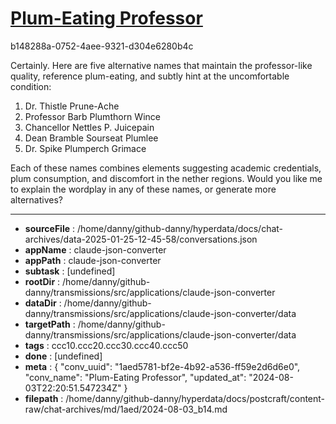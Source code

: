 # [Plum-Eating Professor](https://claude.ai/chat/1aed5781-bf2e-4b92-a536-ff59e2d6d6e0)

b148288a-0752-4aee-9321-d304e6280b4c

 Certainly. Here are five alternative names that maintain the professor-like quality, reference plum-eating, and subtly hint at the uncomfortable condition:

1. Dr. Thistle Prune-Ache
2. Professor Barb Plumthorn Wince
3. Chancellor Nettles P. Juicepain
4. Dean Bramble Sourseat Plumlee
5. Dr. Spike Plumperch Grimace

Each of these names combines elements suggesting academic credentials, plum consumption, and discomfort in the nether regions. Would you like me to explain the wordplay in any of these names, or generate more alternatives?

---

* **sourceFile** : /home/danny/github-danny/hyperdata/docs/chat-archives/data-2025-01-25-12-45-58/conversations.json
* **appName** : claude-json-converter
* **appPath** : claude-json-converter
* **subtask** : [undefined]
* **rootDir** : /home/danny/github-danny/transmissions/src/applications/claude-json-converter
* **dataDir** : /home/danny/github-danny/transmissions/src/applications/claude-json-converter/data
* **targetPath** : /home/danny/github-danny/transmissions/src/applications/claude-json-converter/data
* **tags** : ccc10.ccc20.ccc30.ccc40.ccc50
* **done** : [undefined]
* **meta** : {
  "conv_uuid": "1aed5781-bf2e-4b92-a536-ff59e2d6d6e0",
  "conv_name": "Plum-Eating Professor",
  "updated_at": "2024-08-03T22:20:51.547234Z"
}
* **filepath** : /home/danny/github-danny/hyperdata/docs/postcraft/content-raw/chat-archives/md/1aed/2024-08-03_b14.md